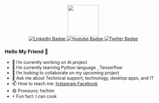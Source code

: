 <div id="header" align="center">
  <img src="https://media.giphy.com/media/M9gbBd9nbDrOTu1Mqx/giphy.gif" width="100"/>
</div>
<div id="badges"align="center">
  <a href="your-linkedin-URL">
    <img src="https://img.shields.io/badge/LinkedIn-blue?style=for-the-badge&logo=linkedin&logoColor=white" alt="LinkedIn Badge"/>
  </a>
  <a href="your-youtube-URL">
    <img src="https://img.shields.io/badge/YouTube-red?style=for-the-badge&logo=youtube&logoColor=white" alt="Youtube Badge"/>
  </a>
  <a href="your-twitter-URL">
    <img src="https://img.shields.io/badge/Twitter-blue?style=for-the-badge&logo=twitter&logoColor=white" alt="Twitter Badge"/>
  </a>
</div>

### Hello My Friend 👋


- 🔭 I’m currently working on Ai project
- 🌱 I’m currently learning Python language , Tenserflow 
- 👯 I’m looking to collaborate on my upcoming project 
- 💬 Ask me about Technical support, technology, desktop apps, and IT 
- 📫 How to reach me: [Instagram](https://www.instagram.com/3bsalam.1/),[Facebook](https://www.facebook.com/3BSALAM.Alien/)
- 😄 Pronouns: he/him
- ⚡ Fun fact: I can cook

